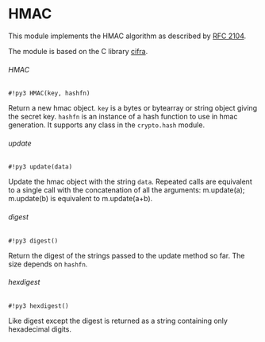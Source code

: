 # HMAC

This module implements the HMAC algorithm as described by [RFC 2104](https://tools.ietf.org/html/rfc2104.html).

The module is based on the C library [cifra](https://github.com/ctz/cifra).

###### HMAC

```#!py3 HMAC(key, hashfn)```

Return a new hmac object. ```key``` is a bytes or bytearray or string object giving the secret key. ```hashfn``` is an
instance of a hash function to use in hmac generation. It supports any class in the `crypto.hash` module.

###### update

```#!py3 update(data)```

Update the hmac object with the string ```data```. Repeated calls are equivalent to a single call with the concatenation of all
the arguments: m.update(a); m.update(b) is equivalent to m.update(a+b).

###### digest

```#!py3 digest()```

Return the digest of the strings passed to the update method so far. The size depends on ```hashfn```.

###### hexdigest

```#!py3 hexdigest()```

Like digest except the digest is returned as a string containing only hexadecimal digits.
<!--stackedit_data:
eyJoaXN0b3J5IjpbNTkzNjk0MTNdfQ==
-->